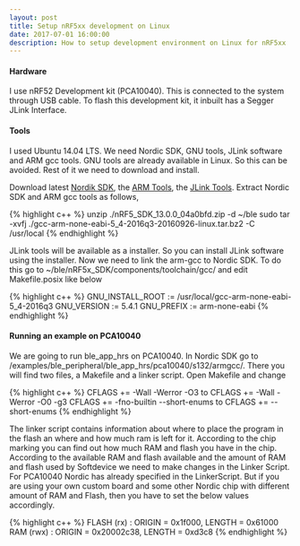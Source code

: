 ```yaml
---
layout: post
title: Setup nRF5xx development on Linux
date: 2017-07-01 16:00:00
description: How to setup development environment on Linux for nRF5xx
---
```

#### Hardware
I use nRF52 Development kit (PCA10040). This is connected to the system through USB cable. To flash this development kit, it inbuilt has a Segger JLink Interface.

#### Tools
I used Ubuntu 14.04 LTS. We need Nordic SDK, GNU tools, JLink software and ARM gcc tools. GNU tools are already available in Linux. So this can be avoided. Rest of it we need to download and install.

Download latest <a href="https://developer.nordicsemi.com/nRF51_SDK/" target="blank">Nordik SDK</a>, the <a href="https://launchpad.net/gcc-arm-embedded/+download" target="blank">ARM Tools</a>, the <a href="https://www.segger.com/downloads/jlink" target="blank">JLink Tools</a>. Extract Nordic SDK and ARM gcc tools as follows,

{% highlight c++ %} 
unzip ./nRF5_SDK_13.0.0_04a0bfd.zip -d ~/ble
sudo tar -xvfj ./gcc-arm-none-eabi-5_4-2016q3-20160926-linux.tar.bz2 -C /usr/local
{% endhighlight %}

JLink tools will be available as a installer. So you can install JLink software using the installer.
Now we need to link the arm-gcc to Nordic SDK. To do this go to ~/ble/nRF5x_SDK/components/toolchain/gcc/ and edit Makefile.posix like below

{% highlight c++ %}
GNU_INSTALL_ROOT := /usr/local/gcc-arm-none-eabi-5_4-2016q3
GNU_VERSION := 5.4.1
GNU_PREFIX := arm-none-eabi
{% endhighlight %}

#### Running an example on PCA10040
We are going to run ble_app_hrs on PCA10040. In Nordic SDK go to /examples/ble_peripheral/ble_app_hrs/pca10040/s132/armgcc/. There you will find two files, a Makefile and a linker script. Open Makefile and change

{% highlight c++ %}
CFLAGS += -Wall -Werror -O3 to CFLAGS += -Wall -Werror -O0 -g3 
CFLAGS += -fno-builtin --short-enums to CFLAGS += --short-enums
{% endhighlight %}

The linker script contains information about where to place the program in the flash an where and how much ram is left for it. According to the chip marking you can find out how much RAM and flash you have in the chip. According to the available RAM and flash available and the amount of RAM and flash used by Softdevice we need to make changes in the Linker Script. For PCA10040 Nordic has already specified in the LinkerScript. But if you are using your own custom board and some other Nordic chip with different amount of RAM and Flash, then you have to set the below values accordingly.

{% highlight c++ %}
FLASH (rx) : ORIGIN = 0x1f000, LENGTH = 0x61000
RAM (rwx) :  ORIGIN = 0x20002c38, LENGTH = 0xd3c8
{% endhighlight %}

